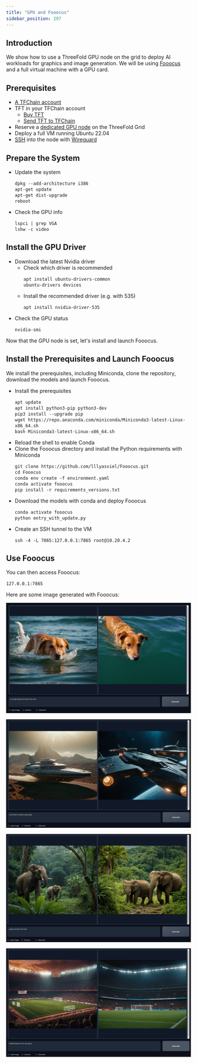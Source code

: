 ```yaml
---
title: "GPU and Fooocus"
sidebar_position: 297
---
```






## Introduction

We show how to use a ThreeFold GPU node on the grid to deploy AI workloads for graphics and image generation. We will be using [Fooocus](https://github.com/lllyasviel/Fooocus) and a full virtual machine with a GPU card.

## Prerequisites

- [A TFChain account](../../../dashboard/wallet_connector.md)
- TFT in your TFChain account
  - [Buy TFT](../../../threefold_token/buy_sell_tft/buy_sell_tft.md)
  - [Send TFT to TFChain](../../../threefold_token/tft_bridges/tfchain_stellar_bridge.md)
- Reserve a [dedicated GPU node](../../../dashboard/deploy/node_finder.md#dedicated-nodes) on the ThreeFold Grid
- Deploy a full VM running Ubuntu 22.04
- [SSH](../../tfgrid3_getstarted/ssh_guide/ssh_guide.md) into the node with [Wireguard](../../tfgrid3_getstarted/ssh_guide/advanced_methods/ssh_wireguard.md) 

## Prepare the System

- Update the system
    ```
    dpkg --add-architecture i386
    apt-get update
    apt-get dist-upgrade
    reboot
    ```
- Check the GPU info
    ```
    lspci | grep VGA
    lshw -c video
    ```

## Install the GPU Driver

- Download the latest Nvidia driver
  - Check which driver is recommended
      ```
      apt install ubuntu-drivers-common
      ubuntu-drivers devices
      ```
  - Install the recommended driver (e.g. with 535)
      ```
      apt install nvidia-driver-535
      ```
- Check the GPU status
    ```
    nvidia-smi
    ```

Now that the GPU node is set, let's install and launch Fooocus.

## Install the Prerequisites and Launch Fooocus

We install the prerequisites, including Miniconda, clone the repository, download the models and launch Fooocus.

- Install the prerequisites
  ```
  apt update
  apt install python3-pip python3-dev
  pip3 install --upgrade pip
  wget https://repo.anaconda.com/miniconda/Miniconda3-latest-Linux-x86_64.sh
  bash Miniconda3-latest-Linux-x86_64.sh
  ```
- Reload the shell to enable Conda
- Clone the Fooocus directory and install the Python requirements with Miniconda
  ```
  git clone https://github.com/lllyasviel/Fooocus.git
  cd Fooocus
  conda env create -f environment.yaml
  conda activate fooocus
  pip install -r requirements_versions.txt
  ```
- Download the models with conda and deploy Fooocus
  ```
  conda activate fooocus
  python entry_with_update.py
  ```
- Create an SSH tunnel to the VM
  ```
  ssh -4 -L 7865:127.0.0.1:7865 root@10.20.4.2
  ```

## Use Fooocus

You can then access Fooocus:

```
127.0.0.1:7865
```

Here are some image generated with Fooocus:

![](./img/fooocus_dog_ocean.png)

![](./img/fooocus_ship.png)

![](./img/fooocus_jungle.png)

![](./img/fooocus_stadium.png)